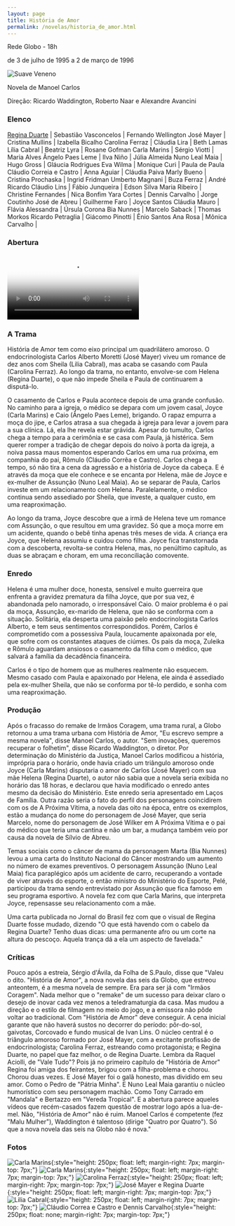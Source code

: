 ```yaml
---
layout: page
title: História de Amor
permalink: /novelas/historia_de_amor.html
---
```


Rede Globo - 18h

de 3 de julho de 1995 a 2 de março de 1996

![Suave Veneno](/novelas/img/historia_de_amor_regina_duarte_e_carla_marins.jpg)

Novela de Manoel Carlos

Direção: Ricardo Waddington, Roberto Naar e Alexandre Avancini

### Elenco

[Regina Duarte](/novelas/regina_duarte.html) | Sebastião Vasconcelos | Fernando Wellington
José Mayer | Cristina Mullins | Izabella Bicalho
Carolina Ferraz | Cláudia Lira | Beth Lamas
Lília Cabral | Beatriz Lyra | Rosane Gofman
Carla Marins | Sérgio Viotti | Maria Alves
Ângelo Paes Leme | Ilva Niño | Júlia Almeida
Nuno Leal Maia | Hugo Gross | Gláucia Rodrigues
Eva Wilma | Monique Curi | Paula de Paula
Cláudio Correia e Castro | Anna Aguiar | Cláudia Paiva
Marly Bueno | Cristina Prochaska | Ingrid Fridman
Umberto Magnani | Buza Ferraz | André Ricardo
Cláudio Lins | Fábio Junqueira | Edson Silva
Maria Ribeiro | Christine Fernandes | Nica Bonfim
Yara Cortes | Dennis Carvalho | Jorge Coutinho
José de Abreu | Guilherme Faro | Joyce Santos
Cláudia Mauro | Flávia Alessandra | Úrsula Corona
Bia Nunnes | Marcelo Saback | Thomas Morkos
Ricardo Petraglia | Giácomo Pinotti | Ênio Santos
Ana Rosa | Mônica Carvalho | 

### Abertura

<video poster="/novelas/img/historia_de_amor_abertura.png" id="player" playsinline controls>
    <source src="https://objectstorage.sa-saopaulo-1.oraclecloud.com/n/grwdgud0delr/b/victor3d.com.br/o/novelas%2Fhistoria_de_amor_1995.mp4" type="video/mp4">
</video>

### A Trama

História de Amor tem como eixo principal um quadrilátero amoroso. O endocrinologista Carlos Alberto Moretti (José Mayer) viveu um romance de dez anos com Sheila (Lilia Cabral), mas acaba se casando com Paula (Carolina Ferraz). Ao longo da trama, no entanto, envolve-se com Helena (Regina Duarte), o que não impede Sheila e Paula de continuarem a disputá-lo.

O casamento de Carlos e Paula acontece depois de uma grande confusão. No caminho para a igreja, o médico se depara com um jovem casal, Joyce (Carla Marins) e Caio (Ângelo Paes Leme), brigando. O rapaz empurra a moça do jipe, e Carlos atrasa a sua chegada à igreja para levar a jovem para a sua clínica. Lá, ela lhe revela estar grávida. Apesar do tumulto, Carlos chega a tempo para a cerimônia e se casa com Paula, já histérica. Sem querer romper a tradição de chegar depois do noivo à porta da igreja, a noiva passa maus momentos esperando Carlos em uma rua próxima, em companhia do pai, Rômulo (Cláudio Corrêa e Castro). Carlos chega a tempo, só não tira a cena da agressão e a história de Joyce da cabeça. E é através da moça que ele conhece e se encanta por Helena, mãe de Joyce e ex-mulher de Assunção (Nuno Leal Maia). Ao se separar de Paula, Carlos investe em um relacionamento com Helena. Paralelamente, o médico continua sendo assediado por Sheila, que investe, a qualquer custo, em uma reaproximação.

Ao longo da trama, Joyce descobre que a irmã de Helena teve um romance com Assunção, o que resultou em uma gravidez. Só que a moça morre em um acidente, quando o bebê tinha apenas três meses de vida. A criança era Joyce, que Helena assumiu e cuidou como filha. Joyce fica transtornada com a descoberta, revolta-se contra Helena, mas, no penúltimo capítulo, as duas se abraçam e choram, em uma reconciliação comovente.

### Enredo

Helena é uma mulher doce, honesta, sensível e muito guerreira que enfrenta a gravidez prematura da filha Joyce, que por sua vez, é abandonada pelo namorado, o irresponsável Caio. O maior problema é o pai da moça, Assunção, ex-marido de Helena, que não se conforma com a situação. Solitária, ela desperta uma paixão pelo endocrinologista Carlos Alberto, e tem seus sentimentos correspondidos. Porém, Carlos é comprometido com a possessiva Paula, loucamente apaixonada por ele, que sofre com os constantes ataques de ciúmes. Os pais da moça, Zuleika e Rômulo aguardam ansiosos o casamento da filha com o médico, que salvará a família da decadência financeira.

Carlos é o tipo de homem que as mulheres realmente não esquecem. Mesmo casado com Paula e apaixonado por Helena, ele ainda é assediado pela ex-mulher Sheila, que não se conforma por tê-lo perdido, e sonha com uma reaproximação.

### Produção

Após o fracasso do remake de Irmãos Coragem, uma trama rural, a Globo retornou a uma trama urbana com História de Amor, "Eu escrevo sempre a mesma novela", disse Manoel Carlos, o autor. "Sem inovações, queremos recuperar o folhetim", disse Ricardo Waddington, o diretor. Por determinação do Ministério da Justiça, Manoel Carlos modificou a história, imprópria para o horário, onde havia criado um triângulo amoroso onde Joyce (Carla Marins) disputaria o amor de Carlos (José Mayer) com sua mãe Helena (Regina Duarte), o autor não sabia que a novela seria exibida no horário das 18 horas, e declarou que havia modificado o enredo antes mesmo da decisão do Ministério. Este enredo seria apresentado em Laços de Família. Outra razão seria o fato do perfil dos personagens coincidirem com os de A Próxima Vítima, a novela das oito na época, entre os exemplos, estão a mudança do nome do personagem de José Mayer, que seria Marcelo, nome do personagem de José Wilker em A Próxima Vítima e o pai do médico que teria uma cantina e não um bar, a mudança também veio por causa da novela de Sílvio de Abreu.

Temas sociais como o câncer de mama da personagem Marta (Bia Nunnes) levou a uma carta do Instituto Nacional do Câncer mostrando um aumento no número de exames preventivos. O personagem Assunção (Nuno Leal Maia) fica paraplégico após um acidente de carro, recuperando a vontade de viver através do esporte, o então ministro do Ministério do Esporte, Pelé, participou da trama sendo entrevistado por Assunção que fica famoso em seu programa esportivo. A novela fez com que Carla Marins, que interpreta Joyce, repensasse seu relacionamento com a mãe.

Uma carta publicada no Jornal do Brasil fez com que o visual de Regina Duarte fosse mudado, dizendo "O que está havendo com o cabelo da Regina Duarte? Tenho duas dicas: uma permanente afro ou um corte na altura do pescoço. Aquela trança dá a ela um aspecto de favelada."

### Críticas

Pouco após a estreia, Sérgio d'Ávila, da Folha de S.Paulo, disse que "Valeu o dito. "História de Amor", a nova novela das seis da Globo, que estreou anteontem, é a mesma novela de sempre. Era para ser já com "Irmãos Coragem". Nada melhor que o "remake" de um sucesso para deixar claro o desejo de inovar cada vez menos a teledramaturgia da casa. Mas mudou a direção e o estilo de filmagem no meio do jogo, e a emissora não pôde voltar ao tradicional. Com "História de Amor" deve conseguir. A cena inicial garante que não haverá sustos no decorrer do período: pôr-do-sol, gaivotas, Corcovado e fundo musical de Ivan Lins. O núcleo central é o triângulo amoroso formado por José Mayer, com a excitante profissão de endocrinologista; Carolina Ferraz, estreando como protagonista; e Regina Duarte, no papel que faz melhor, o de Regina Duarte. Lembra da Raquel Aciolli, de "Vale Tudo"? Pois já no primeiro capítulo de "História de Amor" Regina foi amiga dos feirantes, brigou com a filha-problema e chorou. Chorou duas vezes. E José Mayer foi o galã honesto, mas dividido em seu amor. Como o Pedro de "Pátria Minha". E Nuno Leal Maia garantiu o núcleo humorístico com seu personagem machão. Como Tony Carrado em "Mandala" e Bertazzo em "Vereda Tropical". E a abertura parece aqueles vídeos que recém-casados fazem questão de mostrar logo após a lua-de-mel. Não, "História de Amor" não é ruim. Manoel Carlos é competente (fez "Malu Mulher"), Waddington é talentoso (dirige "Quatro por Quatro"). Só que a nova novela das seis na Globo não é nova."

### Fotos

![Carla Marins](/novelas/img/historia_de_amor_carla_marins.jpg){:style="height: 250px; float: left; margin-right: 7px; margin-top: 7px;"}
![Carla Marins](/novelas/img/historia_de_amor_carla_marins2.jpg){:style="height: 250px; float: left; margin-right: 7px; margin-top: 7px;"}
![Carolina Ferraz](/novelas/img/historia_de_amor_carolina_ferraz.jpg){:style="height: 250px; float: left; margin-right: 7px; margin-top: 7px;"}
![José Mayer e Regina Duarte](/novelas/img/historia_de_amor_jose_mayer_e_regina_duarte.jpg){:style="height: 250px; float: left; margin-right: 7px; margin-top: 7px;"}
![Lilia Cabral](/novelas/img/historia_de_amor_lilia_cabral.jpg){:style="height: 250px; float: left; margin-right: 7px; margin-top: 7px;"}
![Cláudio Correa e Castro e Dennis Carvalho](/novelas/img/historia_de_amor-claudio_correa_e_castro_e_dennis_carvalho.jpg){:style="height: 250px; float: none; margin-right: 7px; margin-top: 7px;"}

